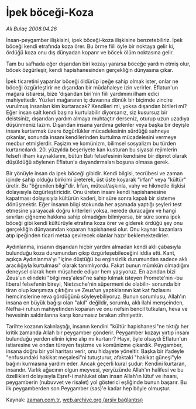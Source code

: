# İpek böceği-Koza

*Ali Bulaç 2008.04.26*

<tr><td class="metin" colspan="2" style="padding-top: 20px; padding-left: 5px; padding-right: 10px;">İnsan-peygamber ilişkisini, ipek böceği-koza ilişkisine benzetebiliriz. İpek böceği kendi etrafında koza örer. Bu örme fiili öyle bir noktaya gelir ki, ördüğü koza onu dış dünyadan koparır ve böcek ölüm noktasına gelir.</td></tr><tr><td class="metin" colspan="2" style="padding-top: 20px; padding-left: 5px; padding-right: 10px;"><p>Tam bu safhada eğer dışarıdan biri kozayı yararsa böceğe yardım etmiş olur, böcek özgürleşir, kendi hapishanesinden gerçekliğin dünyasına çıkar. 
<p> İpek ticaretini yapanlar böceği öldürüp ipeğe sahip olmak ister, onlar ne böceği özgürleştirir ne dışarıdan bir müdahaleye izin verirler. Eflatun'un mağara istiaresi, bize 'dışarıdan biri'nin fiili yardımını ilham edici mahiyettedir. Yüzleri mağaranın iç duvarına dönük bir biçimde zincire vurulmuş insanları kim kurtaracak? Kendileri mi, yoksa dışarıdan birileri mi? Eğer insan salt kendi başına kurtulabilir diyorsanız, siz kusursuz bir deistsiniz, dışarıdan yardım almaya muhtaçtır derseniz, oturup uzun uzadıya düşünmeniz lazım. Dışarıdan insana yardıma gelenler veya başka bir deyişle insanı kurtarmak üzere özgürlükler mücadelesinin sürdüğü sahneye çıkanlar, sonunda insanı kendilerinden kurtulma mücadelesini vermeye mecbur etmişlerdir. Faşizm ve komünizm, bilimsel sosyalizm bu türden kurtarıcılardı. 20. yüzyılda beşeriyete kan kusturan bu siyasal rejimlerin felsefi ilham kaynaklarını, bütün Batı felsefesinin kendisine bir dipnot olarak düşüldüğü söylenen Eflatun'a dayandırmaları boşuna olmasa gerek.
<p> Bir yönüyle insan da ipek böceği gibidir. Kendi bilgisi, tecrübesi ve zaman içinde sahip olduğu birikimi üreterek, üst üste koyarak "irfan" veya "kültür" üretir. Bu "öğrenilen bilgi"dir. İrfan, müteal/aşkınla, vahy ve hikmetle ilişkisi dolayısıyla özgürleştiricidir. Onu üreten insanı kendi hapishanesine kapatması dolayısıyla kültürün kaderi, bir süre sonra kapalı bir sisteme dönüşmektir. Eğer insanın bilgi stokunda her aşamada yaptığı şeyleri test etmesine yarayacak doğru kriterleri yoksa, nerede duracağını ve hangi sınırları çiğneme hakkına sahip olmadığını bilmiyorsa, bir süre sonra ipek böceği gibi kendi kültürüyle etrafına koza örer ve giderek ördüğü şey onu gerçekliğin dünyasından koparan hapishanesi olur. Onu kaynar kazanlara atıp ipeğinden ticari metaa çevirecek olanlar hazır beklemektedirler. 
<p> Aydınlanma, insanın dışarıdan hiçbir yardım almadan kendi akli çabasıyla bulunduğu koza durumundan çıkıp özgürleşebileceğini iddia etti. Kant, açıkça Aydınlanma'yı "içine düştüğü bu erginsizlik durumundan sadece aklı aracılığıyla kurtulması" olarak tanımlıyordu. Fakat bunun mümkün olmadığını deneysel olarak hem müşahede ediyor hem yaşıyoruz. En azından bizi Zeus'un elindeki "bilgi meş'alesi"ne sahip kılmak isteyen Promete'nin -bu liberal felsefenin bireyi, Nietzsche'nin süpermeni de olabilir- sonunda bir tiran olup karşımıza çıktığını ve Zeus'un yaptıklarının kat kat fazlasını hemcinslerine reva gördüğünü söyleyebiliyoruz. Bunun sorumlusu, Allah'ın insana en büyük bağışı olan "akıl" değildir, sorumlu, aklı ilahi menşeinden, Nefha-i ruhun mahiyetinden koparan ve onu nefsin bencil tutkuları, heva ve hevesinin saldırılarına karşı korumasız bırakan zihniyettir.
<p> Tarihte kozanın kalınlaştığı, insanın kendini "kültür hapishanesi"ne tıktığı her kritik zamanda Allah bir peygamber gönderir. Peygamber kozayı yırtıp insanı bulunduğu yerden elinin içine alıp mı kurtarır? Hayır, öyle olsaydı Eflatun'un istiaresine ve ondan türeyen faşizme ve komünizme çıkardık. Peygamber, insana doğru bir yol haritası verir, onu hidayete yöneltir. Başka bir ifadeyle "enfusundaki hakikat meşalesi"ni tutuşturur, afaktaki "hakikat güneşi"yle bağını kurmasına yardım eder. Ancak geçerli kural şudur: Kendini kurtaran, insandır. Varlık ağacının olgun meyvesi, yeryüzünde Allah'ın halifesi ve bu özellikleri dolayısıyla Eşref-i mahlukat olan insan Allah'ın lütuf ve ihsanı, peygamberin (nubuvvet ve risalet) yol gösterici eşliğinde bunun başarır. Bu ilk peygamberden son Peygamber (sas)'e kadar hep böyle olmuştur. <br/></p></p></p></p></p></td></tr>

Kaynak: [zaman.com.tr](http://zaman.com.tr/yazar.do?yazino=681525), [web.archive.org (arşiv bağlantısı)](http://web.archive.org/web/20080506235929/http://www.zaman.com.tr:80/yazar.do?yazino=681525)
